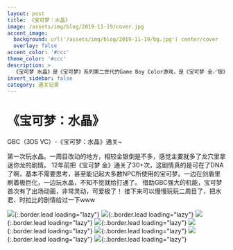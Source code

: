 ```yaml
---
layout: post
title: 《宝可梦：水晶》
image: /assets/img/blog/2019-11-19/cover.jpg
accent_image: 
  background: url('/assets/img/blog/2019-11-19/bg.jpg') center/cover
  overlay: false
accent_color: '#ccc'
theme_color: '#ccc'
description: >
  《宝可梦 水晶》是《宝可梦》系列第二世代的Game Boy Color游戏，是《宝可梦 金／银》的增强版，由GAME FREAK开发并由任天堂发行。于2000年12月14日在日本上市，次年7月29日在美国发售，11月2日在欧洲发售。
invert_sidebar: false
category: 通关记录
---
```


# 《宝可梦：水晶》

GBC（3DS VC）-《宝可梦：水晶》通关~

第一次玩水晶。一周目改动的地方，相较金银倒是不多，感觉主要就多了龙穴里拿迷你龙的剧情。
12年前把《宝可梦 金》通关了30+次，这剧情真的是可在了DNA了啊，基本不需要思考，甚至能记起大多数NPC所使用的宝可梦。一边在剑盾里刷着极巨化，一边玩水晶，不知不觉就给打通了。
借助GBC强大的机能，宝可梦首次有了出场动画，非常灵动，可爱极了！
接下来可以慢慢玩玩二周目了，把水君、时拉比的剧情给过一下www

![](/assets/img/blog/2019-11-19/1.jpg){:.border.lead loading="lazy"}
![](/assets/img/blog/2019-11-19/2.jpg){:.border.lead loading="lazy"}
![](/assets/img/blog/2019-11-19/3.jpg){:.border.lead loading="lazy"}
![](/assets/img/blog/2019-11-19/4.jpg){:.border.lead loading="lazy"}
![](/assets/img/blog/2019-11-19/5.jpg){:.border.lead loading="lazy"}
![](/assets/img/blog/2019-11-19/6.jpg){:.border.lead loading="lazy"}
![](/assets/img/blog/2019-11-19/7.jpg){:.border.lead loading="lazy"}
![](/assets/img/blog/2019-11-19/8.jpg){:.border.lead loading="lazy"}

